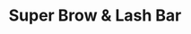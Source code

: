---
title: "Super Brow & Lash Bar"
url: /rolling-meadows/super-brow-und-lash-bar/
shop: Kosmetik
---